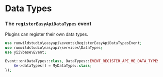 # Data Types

### The `registerEasyApiDataTypes` event
Plugins can register their own data types.

```php
use runwildstudio\easyapi\events\RegisterEasyApiDataTypesEvent;
use runwildstudio\easyapi\services\DataTypes;
use yii\base\Event;

Event::on(DataTypes::class, DataTypes::EVENT_REGISTER_API_ME_DATA_TYPES, function(RegisterEasyApiDataTypesEvent $e) {
    $e->dataTypes[] = MyDataType::class;
});
```
